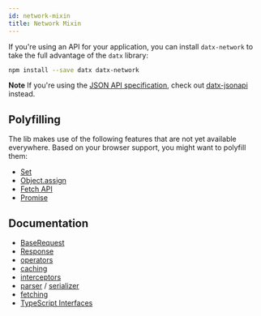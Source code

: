 ```yaml
---
id: network-mixin
title: Network Mixin
---
```


If you're using an API for your application, you can install `datx-network` to take the full advantage of the `datx` library:

```bash
npm install --save datx datx-network
```

**Note** If you're using the [JSON API specification](https://jsonapi.org/), check out [datx-jsonapi](./jsonapi-mixin) instead.

## Polyfilling

The lib makes use of the following features that are not yet available everywhere. Based on your browser support, you might want to polyfill them:

- [Set](https://developer.mozilla.org/en-US/docs/Web/JavaScript/Reference/Global_Objects/Set)
- [Object.assign](https://developer.mozilla.org/en-US/docs/Web/JavaScript/Reference/Global_Objects/Object/assign)
- [Fetch API](https://developer.mozilla.org/en-US/docs/Web/API/Fetch_API)
- [Promise](https://developer.mozilla.org/en-US/docs/Web/JavaScript/Reference/Global_Objects/Promise)

## Documentation

- [BaseRequest](../network/base-request)
- [Response](../network/response)
- [operators](../network/operators)
- [caching](../network/caching)
- [interceptors](../network/interceptors)
- [parser](../network/operators#parser) / [serializer](../network/operators#serializer)
- [fetching](../network/fetching)
- [TypeScript Interfaces](../network/typescript-interfaces)
